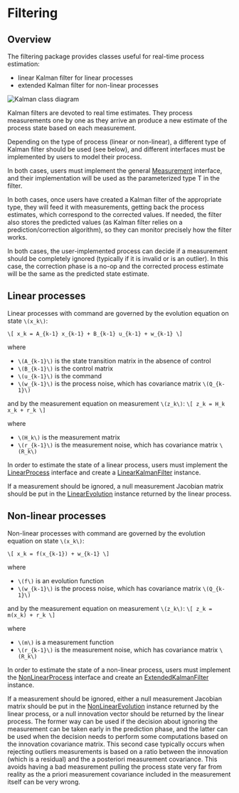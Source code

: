 <!--
 Licensed to the Hipparchus project under one or more
 contributor license agreements.  See the NOTICE file distributed with
 this work for additional information regarding copyright ownership.
 The Hipparchus project licenses this file to You under the Apache License, Version 2.0
 (the "License"); you may not use this file except in compliance with
 the License.  You may obtain a copy of the License at

      http://www.apache.org/licenses/LICENSE-2.0

 Unless required by applicable law or agreed to in writing, software
 distributed under the License is distributed on an "AS IS" BASIS,
 WITHOUT WARRANTIES OR CONDITIONS OF ANY KIND, either express or implied.
 See the License for the specific language governing permissions and
 limitations under the License.
-->
# Filtering
## Overview
The filtering package provides classes useful for real-time process estimation:

  * linear Kalman filter for linear processes
  * extended Kalman filter for non-linear processes

![Kalman class diagram](images/userguide/kalman.png)

Kalman filters are devoted to real time estimates. They process measurements one by one
as they arrive an produce a new estimate of the process state based on each measurement.

Depending on the type of process (linear or non-linear), a different type of Kalman
filter should be used (see below), and different interfaces must be implemented
by users to model their process.

In both cases, users must implement the general [Measurement](../apidocs/org/hipparchus/filtering/kalman/Measurement.html)
interface, and their implementation will be used as the parameterized type T in the filter.

In both cases, once users have created a Kalman filter of the appropriate type, they will feed it with
measurements, getting back the process estimates, which correspond to the corrected values. If needed,
the filter also stores the predicted values (as Kalman filter relies on a prediction/correction algorithm),
so they can monitor precisely how the filter works.

In both cases, the user-implemented process can decide if a measurement should be completely ignored
(typically if it is invalid or is an outlier). In this case, the correction phase is a no-op and
the corrected process estimate will be the same as the predicted state estimate.

## Linear processes
Linear processes with command are governed by the evolution equation on state `\(x_k\)`:

`\[
  x_k = A_{k-1} x_{k-1} + B_{k-1} u_{k-1} + w_{k-1}
\]`

 where

  * `\(A_{k-1}\)` is the state transition matrix in the absence of control
  * `\(B_{k-1}\)` is the control matrix
  * `\(u_{k-1}\)` is the command
  * `\(w_{k-1}\)` is the process noise, which has covariance matrix `\(Q_{k-1}\)`

and by the measurement equation on measurement `\(z_k\)`:
`\[
  z_k = H_k x_k + r_k
\]`

where

  * `\(H_k\)` is the measurement matrix
  * `\(r_{k-1}\)` is the measurement noise, which has covariance matrix `\(R_k\)`

In order to estimate the state of a linear process, users must implement
the [LinearProcess](../apidocs/org/hipparchus/filtering/kalman/linear/LinearProcess.html) interface
and create a [LinearKalmanFilter](../apidocs/org/hipparchus/filtering/kalman/linear/LinearKalmanFilter.html)
instance.

If a measurement should be ignored, a null measurement Jacobian matrix should be put in the
[LinearEvolution](../apidocs/org/hipparchus/filtering/kalman/linear/LinearEvolution.html)
instance returned by the linear process.

## Non-linear processes
Non-linear processes with command are governed by the evolution equation on state `\(x_k\)`:

`\[
  x_k = f(x_{k-1}) + w_{k-1}
\]`

 where

  * `\(f\)` is an evolution function
  * `\(w_{k-1}\)` is the process noise, which has covariance matrix `\(Q_{k-1}\)`

and by the measurement equation on measurement `\(z_k\)`:
`\[
  z_k = m(x_k) + r_k
\]`

where

  * `\(m\)` is a measurement function
  * `\(r_{k-1}\)` is the measurement noise, which has covariance matrix `\(R_k\)`

In order to estimate the state of a non-linear process, users must implement
the [NonLinearProcess](../apidocs/org/hipparchus/filtering/kalman/extended/NonLinearProcess.html) interface
and create an [ExtendedKalmanFilter](../apidocs/org/hipparchus/filtering/kalman/extended/ExtendedKalmanFilter.html)
instance.

If a measurement should be ignored, either a null measurement Jacobian matrix should be put in the
[NonLinearEvolution](../apidocs/org/hipparchus/filtering/kalman/linear/NonLinearEvolution.html)
instance returned by the linear process, or a null innovation vector should be returned by the
linear process. The former way can be used if the decision about ignoring the measurement can be taken
early in the prediction phase, and the latter can be used when the decision needs to perform some
computations based on the innovation covariance matrix. This second case typically occurs when rejecting
outliers measurements is based on a ratio between the innovation (which is a residual) and the a posteriori
measurement covariance. This avoids having a bad measurement pulling the process state very far from
reality as the a priori measurement covariance included in the measurement itself can be very wrong.
